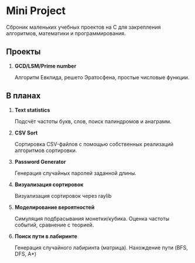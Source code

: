 # Mini Project
Сброник маленьких учебных проектов на C для закрепления алгоритмов, математики и программирования.

## Проекты 
1. **GCD/LSM/Prime number**

    Алгоритм Евклида, решето Эратосфена, простые числовые функции.

## В планах
1. **Text statistics**  
   
    Подсчёт частоты букв, слов, поиск палиндромов и анаграмм.

2. **CSV Sort**

    Сортировка CSV-файлов с помощью собственных реализаций алгоритмов сортировки.

3. **Password Generator**

    Генерация случайных паролей заданной длины.

4. **Визуализация сортировок**

    Визуализация сортировок через raylib

5. **Моделирование вероятностей**

    Симуляция подбрасывания монетки/кубика. Оценка частоты событий, сравнение с теорией.

6. **Поиск пути в лабиринте**

    Генерация случайного лабиринта (матрица). Нахождение пути (BFS, DFS, A*)
